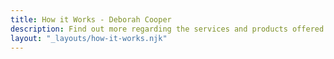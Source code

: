 ```yaml
---
title: How it Works - Deborah Cooper
description: Find out more regarding the services and products offered by Deborah Cooper, an experienced health practitioner who is accredited for Nutrition, Naturopathy, Herbal medicine and Remedial Massage with the Australian Traditional Medicine Society (ATMS).
layout: "_layouts/how-it-works.njk"
---
```

